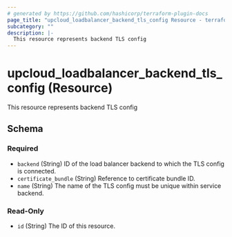 ```yaml
---
# generated by https://github.com/hashicorp/terraform-plugin-docs
page_title: "upcloud_loadbalancer_backend_tls_config Resource - terraform-provider-upcloud"
subcategory: ""
description: |-
  This resource represents backend TLS config
---
```


# upcloud_loadbalancer_backend_tls_config (Resource)

This resource represents backend TLS config



<!-- schema generated by tfplugindocs -->
## Schema

### Required

- `backend` (String) ID of the load balancer backend to which the TLS config is connected.
- `certificate_bundle` (String) Reference to certificate bundle ID.
- `name` (String) The name of the TLS config must be unique within service backend.

### Read-Only

- `id` (String) The ID of this resource.


